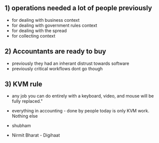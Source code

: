 ## 1) operations needed a lot of people previously
- for dealing with business context
- for dealing with government rules context
- for dealing with the spread
- for collecting context


## 2) Accountants are ready to buy
- previously they had an inherant distrust towards software
- previously critical workflows dont go though

## 3) KVM rule
- any job you can do entirely with a keyboard, video, and mouse will be fully replaced."
- everything in accounting - done by people today is only KVM work. Nothing else


- shubham 
- Nirmit Bharat - Digihaat 